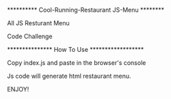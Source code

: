 ********** Cool-Running-Restaurant JS-Menu ********

All JS Resturant Menu

Code Challenge


*************** How To Use ****************** 

Copy index.js and paste in the browser's console


Js code will generate html restaurant menu.


ENJOY!
